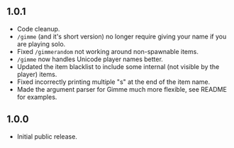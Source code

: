 ## 1.0.1

- Code cleanup.
- `/gimme` (and it's short version) no longer require giving your name if you are playing solo.
- Fixed `/gimmerandom` not working around non-spawnable items.
- `/gimme` now handles Unicode player names better.
- Updated the item blacklist to include some internal (not visible by the player) items.
- Fixed incorrectly printing multiple "s" at the end of the item name.
- Made the argument parser for Gimme much more flexible, see README for examples.

## 1.0.0

- Initial public release.